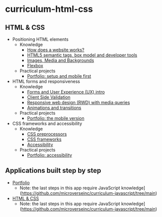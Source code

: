 # curriculum-html-css

## HTML & CSS

- Positioning HTML elements
  - Knowledge
    - [How does a website works?](https://github.com/microverseinc/curriculum-html-css/blob/main/how_website_works.md)
    - [HTML5 semantic tags, box model and developer tools](https://github.com/microverseinc/curriculum-html-css/blob/main/html5.md)
    - [Images, Media and Backgrounds](https://github.com/microverseinc/curriculum-html-css/blob/main/images_media_backgrounds.md)
    - [Flexbox](https://github.com/microverseinc/curriculum-html-css/blob/main/flexbox.md)
  - Practical projects
    - [Portfolio: setup and mobile first](https://github.com/microverseinc/curriculum-html-css/blob/main/portfolio/1_setup.md)
- HTML forms and responsiveness
  - Knowledge
    - [Forms and User Experience (UX) intro](https://github.com/microverseinc/curriculum-html-css/blob/main/forms_validation.md)
    - [Client Side Validation](https://github.com/microverseinc/curriculum-html-css/blob/main/client_side_validation.md)
    - [Responsive web design (RWD) with media queries](https://github.com/microverseinc/curriculum-html-css/blob/main/responsivness.md)
    - [Animations and transitions](https://github.com/microverseinc/curriculum-html-css/blob/main/animations.md)
  - Practical projects
    - [Portfolio: the mobile version](https://github.com/microverseinc/curriculum-html-css/blob/main/portfolio/3_contact_form.md)
- CSS frameworks and accessibility
  - Knowledge
    - [CSS preprocessors](https://github.com/microverseinc/curriculum-html-css/blob/main/css_preprocessors.md)
    - [CSS frameworks](https://github.com/microverseinc/curriculum-html-css/blob/main/css-frameworks.md)
    - [Accessibility](https://github.com/microverseinc/curriculum-html-css/blob/main/accessibility.md)
  - Practical projects
    - [Portfolio: accessibility](https://github.com/microverseinc/curriculum-html-css/blob/main/portfolio/6_accessability.md)

## Applications built step by step

- [Portfolio](https://github.com/microverseinc/curriculum-html-css/blob/main/portfolio/sneak_peek.md)
  - Note: the last steps in this app require JavaScript knowledge](https://github.com/microverseinc/curriculum-javascript/tree/main)
- [HTML & CSS ](https://github.com/microverseinc/curriculum-html-css/blob/main/capstone/business_requirements.md)
  - Note: the last steps in this app require JavaScript knowledge](https://github.com/microverseinc/curriculum-javascript/tree/main)
